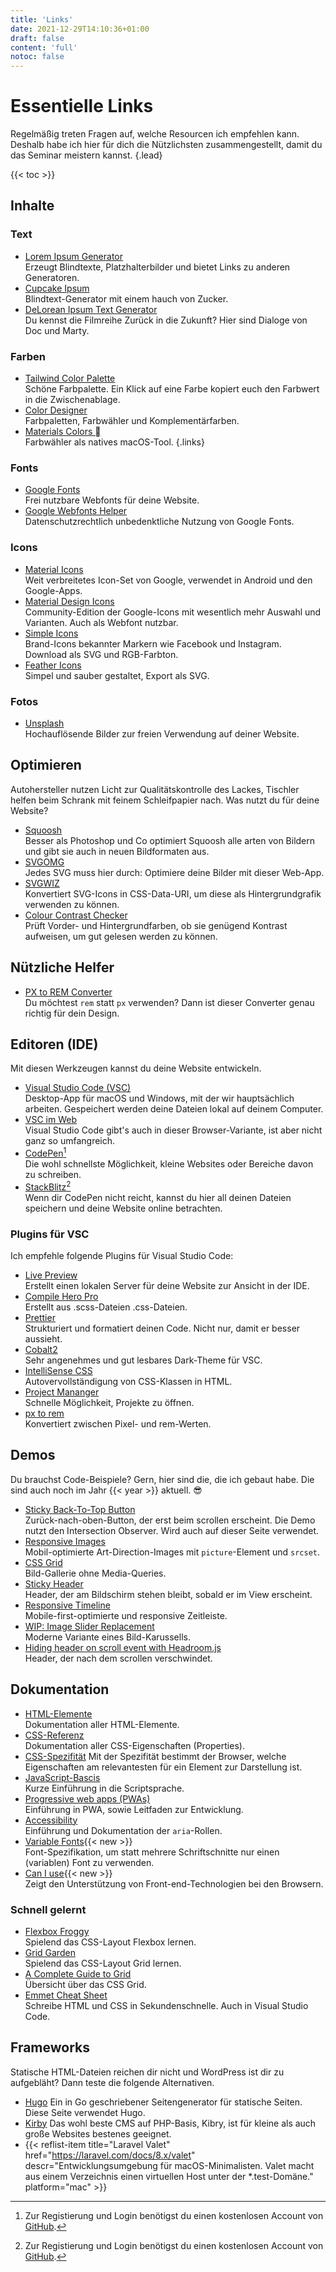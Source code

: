 ```yaml
---
title: 'Links'
date: 2021-12-29T14:10:36+01:00
draft: false
content: 'full'
notoc: false
---
```


# Essentielle Links

Regelmäßig treten Fragen auf, welche Resourcen ich empfehlen kann. Deshalb habe ich hier für dich die Nützlichsten zusammengestellt, damit du das Seminar meistern kannst.
{.lead}

{{< toc >}}

<section class="reflist">

## Inhalte

### Text

- [Lorem Ipsum Generator](https://loremipsum.io/de/generator)\
  Erzeugt Blindtexte, Platzhalterbilder und bietet Links zu anderen Generatoren.
- [Cupcake Ipsum](http://www.cupcakeipsum.com/)\
  Blindtext-Generator mit einem hauch von Zucker.
- [DeLorean Ipsum Text Generator](https://satoristudio.net/delorean-ipsum/)\
  Du kennst die Filmreihe Zurück in die Zukunft? Hier sind Dialoge von Doc und Marty.

### Farben

- [Tailwind Color Palette](https://tailwindcolor.com/)\
  Schöne Farbpalette. Ein Klick auf eine Farbe kopiert euch den Farbwert in die Zwischenablage.
- [Color Designer](https://colordesigner.io/)\
  Farbpaletten, Farbwähler und Komplementärfarben.
- [Materials Colors ](https://github.com/romannurik/MaterialColorsApp#material-colors-for-mac)\
  Farbwähler als natives macOS-Tool.
  {.links}

### Fonts

- [Google Fonts](https://fonts.google.com/)\
  Frei nutzbare Webfonts für deine Website.
- [Google Webfonts Helper](https://google-webfonts-helper.herokuapp.com/fonts)\
  Datenschutzrechtlich unbedenktliche Nutzung von Google Fonts.

### Icons

- [Material Icons](https://fonts.google.com/icons)\
  Weit verbreitetes Icon-Set von Google, verwendet in Android und den Google-Apps.
- [Material Design Icons](https://materialdesignicons.com/)\
  Community-Edition der Google-Icons mit wesentlich mehr Auswahl und Varianten. Auch als Webfont nutzbar.
- [Simple Icons](https://simpleicons.org/)\
  Brand-Icons bekannter Markern wie Facebook und Instagram. Download als SVG und RGB-Farbton.
- [Feather Icons](https://feathericons.com/)\
  Simpel und sauber gestaltet, Export als SVG.

### Fotos

- [Unsplash](https://unsplash.com/)\
  Hochauflösende Bilder zur freien Verwendung auf deiner Website.

## Optimieren

Autohersteller nutzen Licht zur Qualitätskontrolle des Lackes, Tischler helfen beim Schrank mit feinem Schleifpapier nach. Was nutzt du für deine Website?

- [Squoosh](https://squoosh.app/)\
  Besser als Photoshop und Co optimiert Squoosh alle arten von Bildern und gibt sie auch in neuen Bildformaten aus.
- [SVGOMG](https://jakearchibald.github.io/svgomg/)\
  Jedes SVG muss hier durch: Optimiere deine Bilder mit dieser Web-App.
- [SVGWIZ](https://svgwiz.com/)\
  Konvertiert SVG-Icons in CSS-Data-URI, um diese als Hintergrundgrafik verwenden zu können.
- [Colour Contrast Checker](https://colourcontrast.cc/)\
  Prüft Vorder- und Hintergrundfarben, ob sie genügend Kontrast aufweisen, um gut gelesen werden zu können.

## Nützliche Helfer

- [PX to REM Converter](https://nekocalc.com/px-to-rem-converter)\
  Du möchtest `rem` statt `px` verwenden? Dann ist dieser Converter genau richtig für dein Design.

## Editoren (IDE)

Mit diesen Werkzeugen kannst du deine Website entwickeln.

- [Visual Studio Code (VSC)](https://code.visualstudio.com/)\
  Desktop-App für macOS und Windows, mit der wir hauptsächlich arbeiten. Gespeichert werden deine Dateien lokal auf deinem&nbsp;Computer.
- [VSC im Web](https://vscode.dev/)\
  Visual Studio Code gibt's auch in dieser Browser-Variante, ist aber nicht ganz so&nbsp;umfangreich.
- [CodePen](https://codepen.io)[^1]\
  Die wohl schnellste Möglichkeit, kleine Websites oder Bereiche davon zu schreiben.
- [StackBlitz](https://stackblitz.com/)[^1]\
  Wenn dir CodePen nicht reicht, kannst du hier all deinen Dateien speichern und deine Website online betrachten.

### Plugins für VSC

Ich empfehle folgende Plugins für Visual Studio Code:

- [Live Preview](https://marketplace.visualstudio.com/items?itemName=ms-vscode.live-server)\
  Erstellt einen lokalen Server für deine Website zur Ansicht in der IDE.
- [Compile Hero Pro](https://marketplace.visualstudio.com/items?itemName=Wscats.eno)\
  Erstellt aus .scss-Dateien .css-Dateien.
- [Prettier](https://marketplace.visualstudio.com/items?itemName=esbenp.prettier-vscode)\
  Strukturiert und formatiert deinen Code. Nicht nur, damit er besser aussieht.
- [Cobalt2](https://marketplace.visualstudio.com/items?itemName=wesbos.theme-cobalt2)\
  Sehr angenehmes und gut lesbares Dark-Theme für VSC.
- [IntelliSense CSS](https://marketplace.visualstudio.com/items?itemName=Zignd.html-css-class-completion)\
  Autovervollständigung von CSS-Klassen in HTML.
- [Project Mananger](https://marketplace.visualstudio.com/items?itemName=alefragnani.project-manager)\
  Schnelle Möglichkeit, Projekte zu öffnen.
- [px to rem](https://marketplace.visualstudio.com/items?itemName=cipchk.cssrem)\
  Konvertiert zwischen Pixel- und rem-Werten.

## Demos

Du brauchst Code-Beispiele? Gern, hier sind die, die ich gebaut habe. Die sind auch noch im Jahr {{< year >}} aktuell. 😎

- [Sticky Back-To-Top Button](https://codepen.io/macx/pen/eYeNMpJ)\
  Zurück-nach-oben-Button, der erst beim scrollen erscheint. Die Demo nutzt den Intersection Observer. Wird auch auf dieser Seite verwendet.
- [Responsive Images](https://codepen.io/macx/pen/NWNrRQg)\
  Mobil-optimierte Art-Direction-Images mit `picture`-Element und `srcset`.
- [CSS Grid](https://codepen.io/macx/pen/NWNrRQg)\
  Bild-Gallerie ohne Media-Queries.
- [Sticky Header](https://codepen.io/macx/pen/eoxLde)\
  Header, der am Bildschirm stehen bleibt, sobald er im View erscheint.
- [Responsive Timeline](https://codepen.io/macx/pen/aPRYeP)\
  Mobile-first-optimierte und responsive Zeitleiste.
- [WIP: Image Slider Replacement](https://codepen.io/macx/pen/QWKoPOB)\
  Moderne Variante eines Bild-Karussells.
- [Hiding header on scroll event with Headroom.js](https://codepen.io/macx/pen/mdmWEgx)\
  Header, der nach dem scrollen verschwindet.

## Dokumentation

- [HTML-Elemente](https://developer.mozilla.org/en-US/docs/Web/HTML/Element)\
  Dokumentation aller HTML-Elemente.
- [CSS-Referenz](https://developer.mozilla.org/en-US/docs/Web/CSS/Reference)\
  Dokumentation aller CSS-Eigenschaften (Properties).
- [CSS-Spezifität](https://developer.mozilla.org/en-US/docs/Web/CSS/Specificity)
  Mit der Spezifität bestimmt der Browser, welche Eigenschaften am relevantesten für ein Element zur Darstellung ist.
- [JavaScript-Bascis](https://developer.mozilla.org/en-US/docs/Learn/Getting_started_with_the_web/JavaScript_basics)\
  Kurze Einführung in die Scriptsprache.
- [Progressive web apps (PWAs)](https://developer.mozilla.org/en-US/docs/Web/Progressive_web_apps)\
  Einführung in PWA, sowie Leitfaden zur Entwicklung.
- [Accessibility](https://developer.mozilla.org/en-US/docs/Web/Accessibility)\
  Einführung und Dokumentation der `aria`-Rollen.
- [Variable Fonts](https://developer.mozilla.org/en-US/docs/Web/CSS/CSS_Fonts/Variable_Fonts_Guide){{< new >}}\
  Font-Spezifikation, um statt mehrere Schriftschnitte nur einen (variablen) Font zu verwenden.
- [Can I use](https://caniuse.com/){{< new >}}\
  Zeigt den Unterstützung von Front-end-Technologien bei den Browsern.

### Schnell gelernt

- [Flexbox Froggy](https://flexboxfroggy.com/#de)\
  Spielend das CSS-Layout Flexbox lernen.
- [Grid Garden](https://cssgridgarden.com/#de)\
  Spielend das CSS-Layout Grid lernen.
- [A Complete Guide to Grid](https://css-tricks.com/snippets/css/complete-guide-grid/)\
  Übersicht über das CSS Grid.
- [Emmet Cheat Sheet](https://docs.emmet.io/cheat-sheet/)\
  Schreibe HTML und CSS in Sekundenschnelle. Auch in Visual Studio Code.

## Frameworks

Statische HTML-Dateien reichen dir nicht und WordPress ist dir zu aufgebläht? Dann teste die folgende Alternativen.

- [Hugo](https://gohugo.io/)
  Ein in Go geschriebener Seitengenerator für statische Seiten. Diese Seite verwendet Hugo.
- [Kirby](https://gohugo.io/)
  Das wohl beste CMS auf PHP-Basis, Kibry, ist für kleine als auch große Websites bestenes geeignet.
- {{< reflist-item
  title="Laravel Valet"
  href="https://laravel.com/docs/8.x/valet"
  descr="Entwicklungsumgebung für macOS-Minimalisten. Valet macht aus einem Verzeichnis einen virtuellen Host unter der *.test-Domäne."
  platform="mac" >}}

</section>

[^1]: Zur Registierung und Login benötigst du einen kostenlosen Account von [GitHub](https://github.com/).
